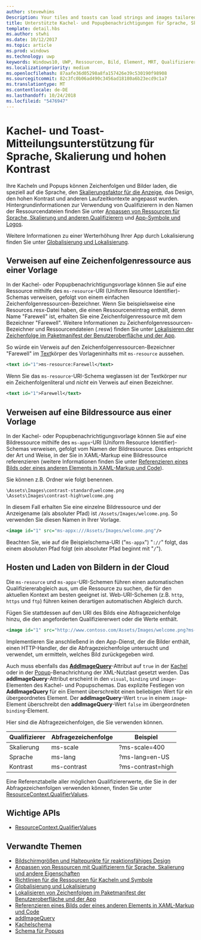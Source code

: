 ```yaml
---
author: stevewhims
Description: Your tiles and toasts can load strings and images tailored for display language, display scale factor, high contrast, and other runtime contexts.
title: Unterstützte Kachel- und Popupbenachrichtigungen für Sprache, Skalierungsfaktor und hohen Kontrast
template: detail.hbs
ms.author: stwhi
ms.date: 10/12/2017
ms.topic: article
ms.prod: windows
ms.technology: uwp
keywords: Windows10, UWP, Ressourcen, Bild, Element, MRT, Qualifizierer
ms.localizationpriority: medium
ms.openlocfilehash: 87aafe36d05298a8fa157426e39c530190f98908
ms.sourcegitcommit: 82c3fc0b06ad490c3456ad18180a6b23ecd9c1a7
ms.translationtype: MT
ms.contentlocale: de-DE
ms.lasthandoff: 10/24/2018
ms.locfileid: "5476947"
---
```

# <a name="tile-and-toast-notification-support-for-language-scale-and-high-contrast"></a>Kachel- und Toast-Mitteilungsunterstützung für Sprache, Skalierung und hohen Kontrast

Ihre Kacheln und Popups können Zeichenfolgen und Bilder laden, die speziell auf die Sprache, den [Skalierungsfaktor für die Anzeige](../../layout/screen-sizes-and-breakpoints-for-responsive-design.md), das Design, den hohen Kontrast und anderen Laufzeitkontexte angepasst wurden. Hintergrundinformationen zur Verwendung von Qualifizierern in den Namen der Ressourcendateien finden Sie unter [Anpassen von Ressourcen für Sprache, Skalierung und anderen Qualifizierern](../../../app-resources/tailor-resources-lang-scale-contrast.md) und [App-Symbole und Logos](/windows/uwp/design/style/app-icons-and-logos).

Weitere Informationen zu einer Werterhöhung Ihrer App durch Lokalisierung finden Sie unter [Globalisierung und Lokalisierung](../../globalizing/globalizing-portal.md).

## <a name="refer-to-a-string-resource-from-a-template"></a>Verweisen auf eine Zeichenfolgenressource aus einer Vorlage

In der Kachel- oder Popupbenachrichtigungsvorlage können Sie auf eine Ressource mithilfe des `ms-resource`-URI (Uniform Resource Identifier)-Schemas verweisen, gefolgt von einem einfachen Zeichenfolgenressourcen-Bezeichner. Wenn Sie beispielsweise eine Resources.resx-Datei haben, die einen Ressourceneintrag enthält, deren Name "Farewell" ist, erhalten Sie eine Zeichenfolgenressource mit dem Bezeichner "Farewell". Weitere Informationen zu Zeichenfolgenressourcen-Bezeichner und Ressourcendateien (.resw) finden Sie unter [Lokalisieren der Zeichenfolge im Paketmanifest der Benutzeroberfläche und der App](../../../app-resources/localize-strings-ui-manifest.md).

So würde ein Verweis auf den Zeichenfolgenressourcen-Bezeichner "Farewell" im [Text](/uwp/schemas/tiles/tilesschema/element-text?branch=live)körper des Vorlageninhalts mit `ms-resource` aussehen.

```xml
<text id="1">ms-resource:Farewell</text>
```

Wenn Sie das `ms-resource`-URI-Schema weglassen ist der Textkörper nur ein Zeichenfolgenliteral und *nicht* ein Verweis auf einen Bezeichner.

```xml
<text id="1">Farewell</text>
```

## <a name="refer-to-an-image-resource-from-a-template"></a>Verweisen auf eine Bildressource aus einer Vorlage

In der Kachel- oder Popupbenachrichtigungsvorlage können Sie auf eine Bildressource mithilfe des `ms-appx`-URI (Uniform Resource Identifier)-Schemas verweisen, gefolgt vom Namen der Bildressource. Dies entspricht der Art und Weise, in der Sie in XAML-Markup eine Bildressource referenzieren (weitere Informationen finden Sie unter [Referenzieren eines Bilds oder eines anderen Elements in XAML-Markup und Code](../../../app-resources/images-tailored-for-scale-theme-contrast.md#reference-an-image-or-other-asset-from-xaml-markup-and-code)).

Sie können z.B. Ordner wie folgt benennen.

```
\Assets\Images\contrast-standard\welcome.png
\Assets\Images\contrast-high\welcome.png
```

In diesem Fall erhalten Sie eine einzelne Bildressource und der Anzeigename (als absoluter Pfad) ist `/Assets/Images/welcome.png`. So verwenden Sie diesen Namen in Ihrer Vorlage.

```xml
<image id="1" src="ms-appx:///Assets/Images/welcome.png"/>
```

Beachten Sie, wie auf die Beispielschema-URI ("`ms-appx`") "`://`" folgt, das einem absoluten Pfad folgt (ein absoluter Pfad beginnt mit "`/`").

## <a name="hosting-and-loading-images-in-the-cloud"></a>Hosten und Laden von Bildern in der Cloud

Die `ms-resource` und `ms-appx`-URI-Schemen führen einen automatischen Qualifiziererabgleich aus, um die Ressource zu suchen, die für den aktuellen Kontext am besten geeignet ist. Web-URI-Schemen (z.B. `http`, `https`  und `ftp`) führen keinen derartigen automatischen Abgleich durch.

Fügen Sie stattdessen auf den URI des Bilds eine Abfragezeichenfolge hinzu, die den angeforderten Qualifiziererwert oder die Werte enthält.

```xml
<image id="1" src="http://www.contoso.com/Assets/Images/welcome.png?ms-lang=en-US"/>
```

Implementieren Sie anschließend in den App-Dienst, der die Bilder enthält, einen HTTP-Handler, der die Abfragezeichenfolge untersucht und verwendet, um ermitteln, welches Bild zurückgegeben wird.

Auch muss ebenfalls das [**AddImageQuery**](/uwp/schemas/tiles/tilesschema/element-visual?branch=live)-Attribut auf `true` in der [Kachel](/uwp/schemas/tiles/tilesschema/schema-root?branch=live) oder in der [Popup](/uwp/schemas/tiles/toastschema/schema-root?branch=live)-Benachrichtung der XML-Nutzlast gesetzt werden. Das **addImageQuery**-Attribut erscheint in den `visual`, `binding` und `image`-Elementen des Kachel- und Popupschemas. Das explizite Festlegen von **AddImageQuery** für ein Element überschreibt einen beliebigen Wert für ein übergeordnetes Element. Der **addImageQuery**-Wert `true` in einem `image`-Element überschreibt den **addImageQuery**-Wert `false` im übergeordneten `binding`-Element.

Hier sind die Abfragezeichenfolgen, die Sie verwenden können.

| Qualifizierer | Abfragezeichenfolge | Beispiel |
| --------- | ------------ | ------- |
| Skalierung | ms-scale  | ?ms-scale=400  |
| Sprache | ms-lang  | ?ms-lang=en-US  |
| Kontrast | ms-contrast  | ?ms-contrast=high |

Eine Referenztabelle aller möglichen Qualifiziererwerte, die Sie in der Abfragezeichenfolgen verwenden können, finden Sie unter [ResourceContext.QualifierValues](/uwp/api/windows.applicationmodel.resources.core.resourcecontext.QualifierValues).

## <a name="important-apis"></a>Wichtige APIs

* [ResourceContext.QualifierValues](/uwp/api/windows.applicationmodel.resources.core.resourcecontext.QualifierValues)

## <a name="related-topics"></a>Verwandte Themen

* [Bildschirmgrößen und Haltepunkte für reaktionsfähiges Design](../../layout/screen-sizes-and-breakpoints-for-responsive-design.md)
* [Anpassen von Ressourcen mit Qualifizierern für Sprache, Skalierung und andere Eigenschaften](../../../app-resources/tailor-resources-lang-scale-contrast.md)
* [Richtlinien für die Ressourcen für Kacheln und Symbole](app-assets.md)
* [Globalisierung und Lokalisierung](../../globalizing/globalizing-portal.md)
* [Lokalisieren von Zeichenfolgen im Paketmanifest der Benutzeroberfläche und der App](../../../app-resources/localize-strings-ui-manifest.md)
* [Referenzieren eines Bilds oder eines anderen Elements in XAML-Markup und Code](../../../app-resources/images-tailored-for-scale-theme-contrast.md)
* [addImageQuery](/uwp/schemas/tiles/tilesschema/element-visual?branch=live)
* [Kachelschema](/uwp/schemas/tiles/tilesschema/schema-root?branch=live)
* [Schema für Popups](/uwp/schemas/tiles/toastschema/schema-root?branch=live)
